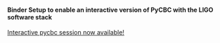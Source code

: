 #### Binder Setup to enable an interactive version of PyCBC with the LIGO software stack ####

[Interactive pycbc session now available!](http://mybinder.org/repo/ligo-cbc/interactive)
